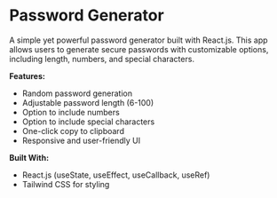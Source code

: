 # Password Generator 
A simple yet powerful password generator built with React.js. This app allows users to generate secure passwords with customizable options, including length, numbers, and special characters.

**Features:**
- Random password generation 
- Adjustable password length (6-100) 
- Option to include numbers
- Option to include special characters 
- One-click copy to clipboard 
- Responsive and user-friendly UI 

**Built With:**
- React.js (useState, useEffect, useCallback, useRef)
- Tailwind CSS for styling
